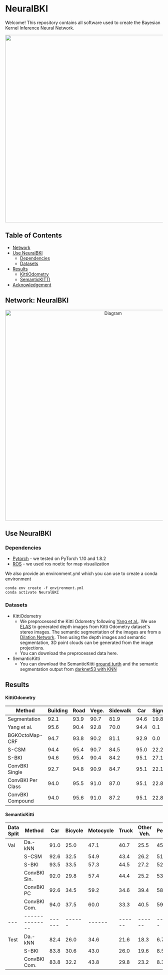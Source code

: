# NeuralBKI
Welcome! This repository contains all software used to create the Bayesian Kernel Inference Neural Network.
<p align="center">
 <img width="600" src="https://user-images.githubusercontent.com/91337470/191110565-cc98d66e-43a9-4b8e-8b63-e657fd899a1f.gif">
</p>


## Table of Contents
 - [Network](#network)
 - [Use NeuralBKI](#use-neuralbki)
   - [Dependencies](#dependencies)
   - [Datasets](#datasets)
 - [Results](#results)
   - [KittiOdometry](#kittiodom)
   - [SemanticKITTI](#semantickitti)
 - [Acknowledgement](#acknowledgement)


## Network: **NeuralBKI**
<p align="center">
 <img width="674" alt="Diagram" src="https://user-images.githubusercontent.com/91337470/191112305-26045690-65a1-47ae-a769-9d65e5877cd1.png">
</p>

## Use NeuralBKI
### Dependencies
* [Pytorch](https://pytorch.org/get-started/locally/) - we tested on PyTorch 1.10 and 1.8.2
* [ROS](http://wiki.ros.org/noetic) - we used ros noetic for map visualization  

We also provide an environment.yml which you can use to create a conda environment
```
conda env create -f environment.yml
conda activate NeuralBKI
```

### Datasets
* KittiOdometry 
  * We preprocessed the Kitti Odometry following [Yang et al.](https://github.com/shichaoy/semantic_3d_mapping/tree/master/preprocess_data#readme). We use [ELAS](https://www.cvlibs.net/software/libelas/) to generated depth images from Kitti Odometry dataset's stereo images. The semantic segmentation of the images are from a [Dilation Network](https://github.com/fyu/dilation). Then using the depth images and semantic segmentation, 3D point clouds can be generated from the image projections.
  * You can download the preprocessed data here.
* SemanticKitti
  * You can download the SemanticKitti [ground turth](http://www.semantic-kitti.org/dataset.html#download) and the semantic segmentation output from [darknet53 with KNN](http://www.ipb.uni-bonn.de/html/projects/bonnetal/lidar/semantic/predictions/darknet53-knn.tar.gz)

## Results
#### KittiOdometry
| Method      | Building | Road | Vege. | Sidewalk | Car | Sign | Fence | Pole | Average |
|-------------------|------|------|------|------|------|------|------|------|------|
| Segmentation      | 92.1 | 93.9 | 90.7 | 81.9 | 94.6 | 19.8 | 78.9 | 49.3 | 75.1 |
| Yang et al.       | 95.6 | 90.4 | 92.8 | 70.0 | 94.4 | 0.1  | 84.5 | 49.5 | 72.2 |
| BGKOctoMap-CRF    | 94.7 | 93.8 | 90.2 | 81.1 | 92.9 | 0.0  | 78.0 | 49.7 | 72.5 |
| S-CSM             | 94.4 | 95.4 | 90.7 | 84.5 | 95.0 | 22.2 | 79.3 | 51.6 | 76.6 |
| S-BKI             | 94.6 | 95.4 | 90.4 | 84.2 | 95.1 | 27.1 | 79.3 | 51.3 | 77.2 |
| ConvBKI Single    | 92.7 | 94.8 | 90.9 | 84.7 | 95.1 | 22.1 | 80.2 | 52.1 | 76.6 |
| ConvBKI Per Class | 94.0 | 95.5 | 91.0 | 87.0 | 95.1 | 22.8 | 81.8 | 52.9 | 77.5 |
| ConvBKI Compound  | 94.0 | 95.6 | 91.0 | 87.2 | 95.1 | 22.8 | 81.9 | 54.3 | 77.7 |

#### SemanticKitti
| Data Split | Method | Car | Bicycle | Motocycle | Truck | Other Veh. | Person | Bicylist | Motorcyclist | Road | Parking | Sidewalk | Other Gr.  | Building | Fence | Vegetation | Trunk | Terrain | Pole | Sign | Average |
|---|--------------|------|------|------|------|------|------|------|-----|------|------|------|------|------|------|------|------|------|------|------|------|
| Val | Da.-kNN      | 91.0 | 25.0 | 47.1 | 40.7 | 25.5 | 45.2 | 62.9 | 0.0 | 93.8 | 46.5 | 81.9 | 0.2  | 85.8 | 54.2 | 84.2 | 52.9 | 72.7 | 53.2 | 40.0 | 52.8 |
|   | S-CSM        | 92.6 | 32.5 | 54.9 | 43.4 | 26.2 | 51.3 | 69.2 | 0.0 | 94.6 | 49.2 | 84.0 | 0.1  | 87.9 | 58.4 | 85.8 | 59.9 | 73.3 | 61.7 | 43.0 | 56.2 |
|   | S-BKI        | 93.5 | 33.5 | 57.3 | 44.5 | 27.2 | 52.9 | 72.1 | 0.0 | 94.4 | 49.6 | 84.0 | 0.0  | 88.7 | 59.6 | 86.9 | 62.5 | 75.3 | 63.6 | 45.1 | 57.4 |
|   | ConvBKI Sin. | 92.0 | 29.8 | 57.4 | 44.4 | 25.2 | 53.1 | 72.1 | 0.0 | 93.1 | 45.8 | 80.9 | 0.1  | 88.2 | 57.8 | 86.1 | 61.2 | 74.0 | 59.7 | 44.4 | 56.1 |
|   | ConvBKI PC   | 92.6 | 34.5 | 59.2 | 34.6 | 39.4 | 58.6 | 73.5 | 0.0 | 93.0 | 47.2 | 80.9 | 0.1  | 88.4 | 58.3 | 86.4 | 61.7 | 74.2 | 58.4 | 47.4 | 57.3 |
|   | ConvBKI Com. | 94.0 | 37.5 | 60.0 | 33.3 | 40.5 | 59.4 | 74.4 | 0.0 | 93.3 | 49.0 | 81.2 | 0.1  | 88.5 | 59.5 | 86.8 | 62.2 | 75.0 | 59.9 | 46.5 | 58.0 |
|---|--------------|------|------|------|------|------|------|------|-----|------|------|------|------|------|------|------|------|------|------|------|------|
| Test | Da.-kNN      | 82.4 | 26.0 | 34.6 | 21.6 | 18.3 | 6.7  | 2.7  | 0.5 | 91.8 | 65.0 | 75.1 | 27.7 | 87.4 | 58.6 | 80.5 | 55.1 | 64.8 | 47.9 | 55.9 | 47.5 |
|   | S-BKI        | 83.8 | 30.6 | 43.0 | 26.0 | 19.6 | 8.5  | 3.4  | 0.0 | 92.6 | 65.3 | 77.4 | 30.1 | 89.7 | 63.7 | 83.4 | 64.3 | 67.4 | 58.6 | 67.1 | 51.3 |
|   | ConvBKI Com. | 83.8 | 32.2 | 43.8 | 29.8 | 23.2 | 8.3  | 3.1  | 0.0 | 91.4 | 62.6 | 75.2 | 27.5 | 89.1 | 61.6 | 81.6 | 62.5 | 65.2 | 53.9 | 63.0 | 50.4 |




